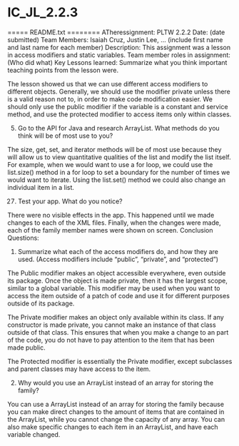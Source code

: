 # IC_JL_2.2.3

===== README.txt ========
ATheressignment: PLTW 2.2.2
Date: (date submitted)
Team Members: Isaiah Cruz, Justin Lee, ... (include first name and last name for each member)
Description:
This assignment was a lesson in access modifiers and static variables.
Team member roles in assignment: (Who did what)
Key Lessons learned:
Summarize what you think important teaching points from the lesson were.  

The lesson showed us that we can use different access modifiers to different objects. Generally, we should use the modifier private unless there is a valid reason not to, in order to make code modification easier. We should only use the public modifier if the variable is a constant and service method, and use the protected modifier to access items only within classes. 

5) Go to the API for Java and research ArrayList. What methods do you think will be of most use to you?


The size, get, set, and iterator methods will be of most use because they will allow us to view quantitative qualities of the list and modify the list itself. For example, when we would want to use a for loop, we could use the list.size() method in a for loop to set a boundary for the number of times we would want to iterate. Using the list.set() method we could also change an individual item in a list.

27) Test your app. What do you notice? 

There were no visible effects in the app. This happened until we made changes to each of the XML files. Finally, when the changes were made, each of the family member names were shown on screen.
Conclusion Questions:


1) Summarize what each of the access modifiers do, and how they are used. (Access modifiers include “public”, “private”, and “protected”)


The Public modifier makes an object accessible everywhere, even outside its package. Once the object is made private, then it has the largest scope, similar to a global variable. This modifier may be used when you want to access the item outside of a patch of code and use it for different purposes outside of its package.

The Private modifier makes an object only available within its class. If any constructor is made private, you cannot make an instance of that class outside of that class. This ensures that when you make a change to an part of the code, you do not have to pay attention to the item that has been made public.

The Protected modifier is essentially the Private modifier, except subclasses and parent classes may have access to the item.

2) Why would you use an ArrayList instead of an array for storing the family?


You can use a ArrayList instead of an array for storing the family because you can make direct changes to the amount of items that are contained in the ArrayList, while you cannot change the capacity of any array. You can also make specific changes to each item in an ArrayList, and have each variable changed.
